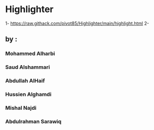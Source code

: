 # Highlighter
1- https://raw.githack.com/pivot85/Highlighter/main/highlight.html
2- 
## by :

### Mohammed Alharbi
### Saud Alshammari
### Abdullah AlHaif
### Hussien Alghamdi
### Mishal Najdi
### Abdulrahman Sarawiq


